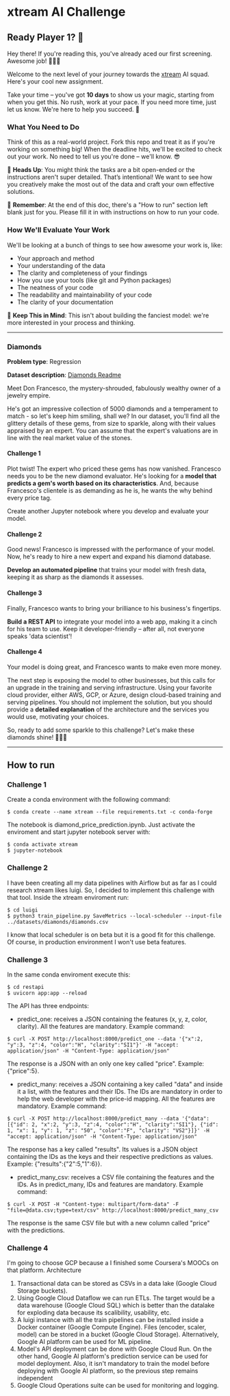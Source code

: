 # xtream AI Challenge

## Ready Player 1? 🚀

Hey there! If you're reading this, you've already aced our first screening. Awesome job! 👏👏👏

Welcome to the next level of your journey towards the [xtream](https://xtreamers.io) AI squad. Here's your cool new assignment.

Take your time – you've got **10 days** to show us your magic, starting from when you get this. No rush, work at your pace. If you need more time, just let us know. We're here to help you succeed. 🤝

### What You Need to Do

Think of this as a real-world project. Fork this repo and treat it as if you're working on something big! When the deadline hits, we'll be excited to check out your work. No need to tell us you're done – we'll know. 😎

🚨 **Heads Up**: You might think the tasks are a bit open-ended or the instructions aren't super detailed. That’s intentional! We want to see how you creatively make the most out of the data and craft your own effective solutions.

🚨 **Remember**: At the end of this doc, there's a "How to run" section left blank just for you. Please fill it in with instructions on how to run your code.

### How We'll Evaluate Your Work

We'll be looking at a bunch of things to see how awesome your work is, like:

* Your approach and method
* Your understanding of the data
* The clarity and completeness of your findings
* How you use your tools (like git and Python packages)
* The neatness of your code
* The readability and maintainability of your code
* The clarity of your documentation

🚨 **Keep This in Mind**: This isn't about building the fanciest model: we're more interested in your process and thinking.

---

### Diamonds

**Problem type**: Regression

**Dataset description**: [Diamonds Readme](./datasets/diamonds/README.md)

Meet Don Francesco, the mystery-shrouded, fabulously wealthy owner of a jewelry empire.

He's got an impressive collection of 5000 diamonds and a temperament to match - so let's keep him smiling, shall we?
In our dataset, you'll find all the glittery details of these gems, from size to sparkle, along with their values
appraised by an expert. You can assume that the expert's valuations are in line with the real market value of the stones.

#### Challenge 1

Plot twist! The expert who priced these gems has now vanished.
Francesco needs you to be the new diamond evaluator.
He's looking for a **model that predicts a gem's worth based on its characteristics**.
And, because Francesco's clientele is as demanding as he is, he wants the why behind every price tag.

Create another Jupyter notebook where you develop and evaluate your model.

#### Challenge 2

Good news! Francesco is impressed with the performance of your model.
Now, he's ready to hire a new expert and expand his diamond database.

**Develop an automated pipeline** that trains your model with fresh data,
keeping it as sharp as the diamonds it assesses.

#### Challenge 3

Finally, Francesco wants to bring your brilliance to his business's fingertips.

**Build a REST API** to integrate your model into a web app,
making it a cinch for his team to use.
Keep it developer-friendly – after all, not everyone speaks 'data scientist'!

#### Challenge 4

Your model is doing great, and Francesco wants to make even more money.

The next step is exposing the model to other businesses, but this calls for an upgrade in the training and serving infrastructure.
Using your favorite cloud provider, either AWS, GCP, or Azure, design cloud-based training and serving pipelines.
You should not implement the solution, but you should provide a **detailed explanation** of the architecture and the services you would use, motivating your choices.

So, ready to add some sparkle to this challenge? Let's make these diamonds shine! 🌟💎✨

---

## How to run

### Challenge 1
Create a conda environment with the following command:
```
$ conda create --name xtream --file requirements.txt -c conda-forge
```
The notebook is diamond_price_prediction.ipynb. Just activate the enviroment and start jupyter notebook server with:
```
$ conda activate xtream
$ jupyter-notebook
```

### Challenge 2
I have been creating all my data pipelines with Airflow but as far as I could research xtream likes luigi. So, I decided to implement this challenge with that tool. Inside the xtream enviroment run:
```
$ cd luigi
$ python3 train_pipeline.py SaveMetrics --local-scheduler --input-file ../datasets/diamonds/diamonds.csv
```
I know that local scheduler is on beta but it is a good fit for this challenge. Of course, in production environment I won't use beta features.

### Challenge 3
In the same conda enviroment execute this:
```
$ cd restapi
$ uvicorn app:app --reload
```

The API has three endpoints:
* predict_one: receives a JSON containing the features (x, y, z, color, clarity). All the features are mandatory. Example command:
```
$ curl -X POST http://localhost:8000/predict_one --data '{"x":2, "y":3, "z":4, "color":"H", "clarity":"SI1"}' -H "accept: application/json" -H "Content-Type: application/json"
```
The response is a JSON with an only one key called "price". Example: {"price":5}.
* predict_many: receives a JSON containing a key called "data" and inside it a list, with the features and their IDs. The IDs are mandatory in order to help the web developer with the price-id mapping. All the features are mandatory. Example command:
```
$ curl -X POST http://localhost:8000/predict_many --data '{"data":[{"id": 2, "x":2, "y":3, "z":4, "color":"H", "clarity":"SI1"}, {"id": 1, "x": 1, "y": 1, "z": "50", "color":"F", "clarity": "VS2"}]}' -H "accept: application/json" -H "Content-Type: application/json"
```
The response has a key called "results". Its values is a JSON object containing the IDs as the keys and their respective predictions as values. Example: {"results":{"2":5,"1":6}}.
* predict_many_csv: receives a CSV file containing the features and the IDs. As in predict_many, IDs and features are mandatory. Example command:
```
$ curl -X POST -H "Content-type: multipart/form-data" -F "file=@data.csv;type=text/csv" http://localhost:8000/predict_many_csv
```
The response is the same CSV file but with a new column called "price" with the predictions.

### Challenge 4

I'm going to choose GCP because a I finished some Coursera's MOOCs on that platform.
Architecture
1. Transactional data can be stored as CSVs in a data lake (Google Cloud Storage buckets).
2. Using Google Cloud Dataflow we can run ETLs. The target would be a data warehouse (Google Cloud SQL) which is better than the datalake for exploding data because its scalibility, usability, etc.
3. A luigi instance with all the train pipelines can be installed inside a Docker container (Google Compute Engine). Files (encoder, scaler, model) can be stored in a bucket (Google Cloud Storage). Alternatively, Google AI platform can be used for ML pipeline.
4. Model's API deployment can be done with Google Cloud Run. On the other hand, Google AI platform's prediction service can be used for model deployment. Also, it isn't mandatory to train the model before deploying with Google AI platform, so the previous step remains independent
5. Google Cloud Operations suite can be used for monitoring and logging.
